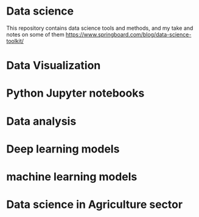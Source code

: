 # Data science
This repository contains data science tools and methods, and my take and notes on some of them
https://www.springboard.com/blog/data-science-toolkit/

# Data Visualization
# Python Jupyter notebooks 
# Data analysis
# Deep learning models
# machine learning models
# Data science in Agriculture sector
